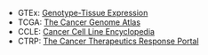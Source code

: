 * GTEx: [Genotype-Tissue Expression](https://gtexportal.org/home/)
* TCGA: [The Cancer Genome Atlas](https://portal.gdc.cancer.gov/)
* CCLE: [Cancer Cell Line Encyclopedia](https://portals.broadinstitute.org/ccle)
* CTRP: [The Cancer Therapeutics Response Portal](https://portals.broadinstitute.org/ctrp/)
